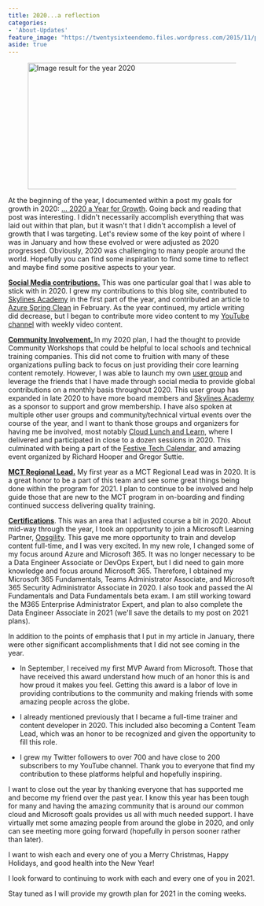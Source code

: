 ```yaml
---
title: 2020...a reflection
categories:
- 'About-Updates'
feature_image: "https://twentysixteendemo.files.wordpress.com/2015/11/post.png"
aside: true
---
```




<div class="wp-block-image"><figure class="aligncenter is-resized"><img src="https://th.bing.com/th/id/OIP.kF6ySfdMIEOfWvUQ91-qzwHaDl?w=339&amp;h=169&amp;c=7&amp;o=5&amp;pid=1.7" alt="Image result for the year 2020" width="516" height="257"/></figure></div>

At the beginning of the year, I documented within a post my goals for growth in 2020: <a href="https://captainhyperscaler.github.io/2020/01/09/2020-a-year-for-growth/">… 2020 a Year for Growth</a>.  Going back and reading that post was interesting.  I didn't necessarily accomplish everything that was laid out within that plan, but it wasn't that I didn't accomplish a level of growth that I was targeting.  Let's review some of the key point of where I was in January and how these evolved or were adjusted as 2020 progressed.  Obviously, 2020 was challenging to many people around the world.  Hopefully you can find some inspiration to find some time to reflect and maybe find some positive aspects to your year.

<strong><span style="text-decoration:underline;">Social Media contributions.</span></strong>  This was one particular goal that I was able to stick with in 2020.  I grew my contributions to this blog site, contributed to <a href="https://courses.skylinesacademy.com/?affcode=180879_p1mljie2" target="_blank" rel="noreferrer noopener">Skylines Academy</a> in the first part of the year, and contributed an article to <a rel="noreferrer noopener" href="https://www.azurespringclean.com/" target="_blank">Azure Spring Clean</a> in February.  As the year continued, my article writing did decrease, but I began to contribute more video content to my <a rel="noreferrer noopener" href="https://www.youtube.com/c/CaptainHyperscaler" target="_blank">YouTube channel</a> with weekly video content. 

<strong><span style="text-decoration:underline;">Community Involvement. </span></strong> In my 2020 plan, I had the thought to provide Community Workshops that could be helpful to local schools and technical training companies.  This did not come to fruition with many of these organizations pulling back to focus on just providing their core learning content remotely.  However, I was able to launch my own <a rel="noreferrer noopener" href="https://maz365usergroup.github.io/" target="_blank">user group</a> and leverage the friends that I have made through social media to provide global contributions on a monthly basis throughout 2020.  This user group has expanded in late 2020 to have more board members and <a rel="noreferrer noopener" href="https://courses.skylinesacademy.com/?affcode=180879_p1mljie2" target="_blank">Skylines Academy</a> as a sponsor to support and grow membership.  I have also spoken at multiple other user groups and community/technical virtual events over the course of the year, and I want to thank those groups and organizers for having me be involved, most notably <a rel="noreferrer noopener" href="https://www.cloudlunchlearn.com/" target="_blank">Cloud Lunch and Learn</a>, where I delivered and participated in close to a dozen sessions in 2020.  This culminated with being a part of the <a href="https://festivetechcalendar.com/" target="_blank" rel="noreferrer noopener">Festive Tech Calendar</a>, and amazing event organized by Richard Hooper and Gregor Suttie.

<strong><span style="text-decoration:underline;">MCT Regional Lead.</span></strong> My first year as a MCT Regional Lead was in 2020.  It is a great honor to be a part of this team and see some great things being done within the program for 2021.  I plan to continue to be involved and help guide those that are new to the MCT program in on-boarding and finding continued success delivering quality training.

<strong><span style="text-decoration:underline;">Certifications</span></strong>. This was an area that I adjusted course a bit in 2020.  About mid-way through the year, I took an opportunity to join a Microsoft Learning Partner, <a rel="noreferrer noopener" href="https://www.opsgility.com" target="_blank">Opsgility</a>.  This gave me more opportunity to train and develop content full-time, and I was very excited.  In my new role, I changed some of my focus around Azure and Microsoft 365.  It was no longer necessary to be a Data Engineer Associate or DevOps Expert, but I did need to gain more knowledge and focus around Microsoft 365.  Therefore, I obtained my Microsoft 365 Fundamentals, Teams Administrator Associate, and Microsoft 365 Security Administrator Associate in 2020.  I also took and passed the AI Fundamentals and Data Fundamentals beta exam.  I am still working toward the M365 Enterprise Administrator Expert, and plan to also complete the Data Engineer Associate in 2021 (we'll save the details to my post on 2021 plans).

In addition to the points of emphasis that I put in my article in January, there were other significant accomplishments that I did not see coming in the year.  

- In September, I received my first MVP Award from Microsoft.  Those that have received this award understand how much of an honor this is and how proud it makes you feel.  Getting this award is a labor of love in providing contributions to the community and making friends with some amazing people across the globe.

- I already mentioned previously that I became a full-time trainer and content developer in 2020.  This included also becoming a Content Team Lead, which was an honor to be recognized and given the opportunity to fill this role.

- I grew my Twitter followers to over 700 and have close to 200 subscribers to my YouTube channel.  Thank you to everyone that find my contribution to these platforms helpful and hopefully inspiring.

I want to close out the year by thanking everyone that has supported me and become my friend over the past year.  I know this year has been tough for many and having the amazing community that is around our common cloud and Microsoft goals provides us all with much needed support.  I have virtually met some amazing people from around the globe in 2020, and only can see meeting more going forward (hopefully in person sooner rather than later).  

I want to wish each and every one of you a Merry Christmas, Happy Holidays, and good health into the New Year! 

I look forward to continuing to work with each and every one of you in 2021.

Stay tuned as I will provide my growth plan for 2021 in the coming weeks. 
